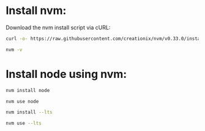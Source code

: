 # Install nvm:
Download the nvm install script via cURL:
```bash
curl -o- https://raw.githubusercontent.com/creationix/nvm/v0.33.0/install.sh | bash

nvm -v
```

# Install node using nvm:
```bash
nvm install node

nvm use node

nvm install --lts

nvm use --lts
```